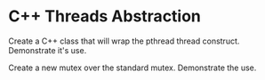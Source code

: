 # C++ Threads Abstraction

Create a C++ class that will wrap the pthread thread
construct. Demonstrate it's use.

Create a new mutex over the standard mutex.
Demonstrate the use.
